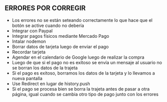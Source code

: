 ## ERRORES POR CORREGIR

- Los errores no se están seteando correctamente lo que hace que el botón se active cuando no debería
- Integrar con Paypal
- Integrar pagos físicos mediante Mercado Pago
- Intalar nodemon
- Borrar datos de tarjeta luego de enviar el pago
- Recordar tarjeta 
- Agendar en el calendario de Google luego de realizar la compra
- Luego de que si el pago no es exitoso se envía un mensaje al usuario no se borran los datos de la trajeta
- Si el pago es exitoso, borramos los datos de la tarjeta y lo llevamos a nueva pantalla
- Use Redirect en lugar de history.push
- Si el pago se procesa bien se borra la trajeta antes de pasar a otra página, igual cuando se cambia otro tipo de pago junto con los errores